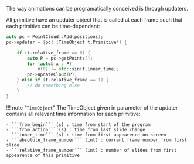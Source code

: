 The way animations can be programatically conceived is through updaters.

All primitive have an updater object that is called at each frame such that each primitive can be time-dependant:

```cpp
auto pc = PointCloud::Add(positions);
pc->updater = [pc] (TimeObject t,Primitive*) {

    if (t.relative_frame == 0) {
        auto P = pc->getPoints();
        for (auto& x : P) 
            x(0) += std::sin(t.inner_time);
        pc->updateCloud(P);
    } else if (t.relative_frame == 1) {
        // do something else
    }
}
```


!!! note "```TimeObject```"
    The TimeObject given in parameter of the updater contains all relevant time information for each primitive:

    - ```from_begin``` (s) : time from start of the program
    - ```from_action``` (s) : time from last slide change
    - ```inner_time``` (s) : time from first appearence on screen
    - ```absolute_frame_number``` (int) : current frame number from first slide
    - ```relative_frame_number``` (int) : number of slides from first appearence of this primitive
